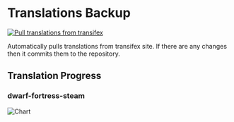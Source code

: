 # Translations Backup

[![Pull translations from transifex](https://github.com/dfint/translations-backup/actions/workflows/pull-translations.yml/badge.svg)](https://github.com/dfint/translations-backup/actions/workflows/pull-translations.yml)

Automatically pulls translations from transifex site. If there are any changes then it commits them to the repository.

## Translation Progress

### dwarf-fortress-steam

![Chart](https://quickchart.io/chart/render/sf-c3ac00dc-769c-485d-a02c-a1c87fea3c6d)
<!--
### dwarf-fortress

![Chart](https://quickchart.io/chart/render/sf-fbda5c00-1b11-4565-98c9-436cf0f66b1a)
-->